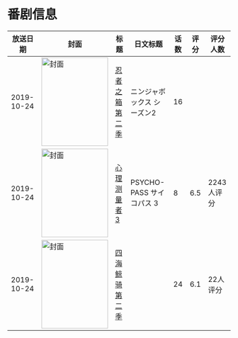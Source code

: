 # 番剧信息

|放送日期|封面|标题|日文标题|话数|评分|评分人数|
|---|---|---|---|---|---|---|
|2019-10-24|<img src="https://lain.bgm.tv/pic/cover/c/f1/9a/304838_2066W.jpg" alt="封面" style="width:150px;height:200px;object-fit:cover;">|[忍者之箱 第二季](https://bangumi.tv/subject/304838)|ニンジャボックス シーズン2|16|||
|2019-10-24|<img src="https://lain.bgm.tv/pic/cover/c/8c/59/277105_ojhEJ.jpg" alt="封面" style="width:150px;height:200px;object-fit:cover;">|[心理测量者3](https://bangumi.tv/subject/277105)|PSYCHO-PASS サイコパス 3|8|6.5|2243人评分|
|2019-10-24|<img src="https://lain.bgm.tv/pic/cover/c/dc/0d/288780_W0w40.jpg" alt="封面" style="width:150px;height:200px;object-fit:cover;">|[四海鲸骑 第二季](https://bangumi.tv/subject/288780)||24|6.1|22人评分|
